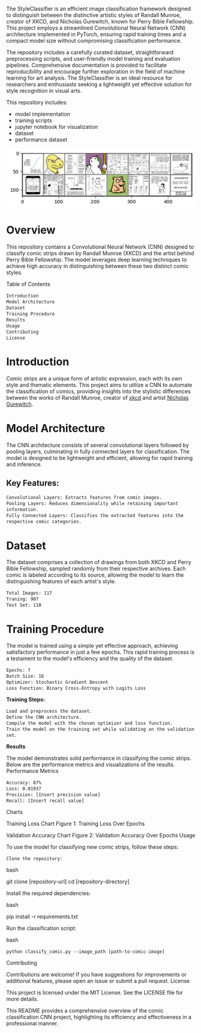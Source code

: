 The StyleClassifier is an efficient image classification framework designed to distinguish between the distinctive artistic styles of Randall Munroe, creator of XKCD, and Nicholas Gurewitch, known for Perry Bible Fellowship. This project employs a streamlined Convolutional Neural Network (CNN) architecture implemented in PyTorch, ensuring rapid training times and a compact model size without compromising classification performance.

The repository includes a carefully curated dataset, straightforward preprocessing scripts, and user-friendly model training and evaluation pipelines. Comprehensive documentation is provided to facilitate reproducibility and encourage further exploration in the field of machine learning for art analysis. The StyleClassifier is an ideal resource for researchers and enthusiasts seeking a lightweight yet effective solution for style recognition in visual arts.

This repository includes:
- model implementation
- training scripts
- jupyter notebook for visualization
- dataset
- performance dataset

![Image Sample](/resources/sample_image.png)

# Overview

This repository contains a Convolutional Neural Network (CNN) designed to classify comic strips drawn by Randall Munroe (XKCD) and the artist behind Perry Bible Fellowship. The model leverages deep learning techniques to achieve high accuracy in distinguishing between these two distinct comic styles.

Table of Contents

    Introduction
    Model Architecture
    Dataset
    Training Procedure
    Results
    Usage
    Contributing
    License

# Introduction

Comic strips are a unique form of artistic expression, each with its own style and thematic elements. This project aims to utilize a CNN to automate the classification of comics, providing insights into the stylistic differences between the works of Randall Munroe, creator of [xkcd](xkcd.com) and artist [Nicholas Gurewitch](https://pbfcomics.com/).

# Model Architecture

The CNN architecture consists of several convolutional layers followed by pooling layers, culminating in fully connected layers for classification. The model is designed to be lightweight and efficient, allowing for rapid training and inference.

## Key Features:

    Convolutional Layers: Extracts features from comic images.
    Pooling Layers: Reduces dimensionality while retaining important information.
    Fully Connected Layers: Classifies the extracted features into the respective comic categories.

# Dataset

The dataset comprises a collection of drawings from both XKCD and Perry Bible Fellowship, sampled randomly from their respective archives. Each comic is labeled according to its source, allowing the model to learn the distinguishing features of each artist's style.

    Total Images: 117
    Traning: 907
    Test Set: 110

# Training Procedure

The model is trained using a simple yet effective approach, achieving satisfactory performance in just a few epochs. This rapid training process is a testament to the model's efficiency and the quality of the dataset.

    Epochs: 7
    Batch Size: 16
    Optimizer: Stochastic Gradient Descent
    Loss Function: Binary Cross-Entropy with Logits Loss

**Training Steps:**

    Load and preprocess the dataset.
    Define the CNN architecture.
    Compile the model with the chosen optimizer and loss function.
    Train the model on the training set while validating on the validation set.

**Results**

The model demonstrates solid performance in classifying the comic strips. Below are the performance metrics and visualizations of the results.
Performance Metrics

    Accuracy: 87%
    Loss: 0.01937
    Precision: [Insert precision value]
    Recall: [Insert recall value]

Charts

Training Loss Chart
Figure 1: Training Loss Over Epochs

Validation Accuracy Chart
Figure 2: Validation Accuracy Over Epochs
Usage

To use the model for classifying new comic strips, follow these steps:

    Clone the repository:

bash

git clone [repository-url]
cd [repository-directory]

Install the required dependencies:

bash

pip install -r requirements.txt

Run the classification script:

bash

    python classify_comic.py --image_path [path-to-comic-image]

Contributing

Contributions are welcome! If you have suggestions for improvements or additional features, please open an issue or submit a pull request.
License

This project is licensed under the MIT License. See the LICENSE file for more details.

This README provides a comprehensive overview of the comic classification CNN project, highlighting its efficiency and effectiveness in a professional manner.
